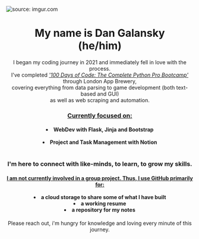 <img href="https://imgur.com/GorCOKi"><img src="https://i.imgur.com/GorCOKi.jpg" title="source: imgur.com"></img>
<h1 align="center">My name is Dan Galansky<br>
(he/him)
<br></h1> 
<p align="center">I began my coding journey in 2021 and immediately fell in love with the process.<br> 
I've completed <ins><em>'100 Days of Code: The Complete Python Pro Bootcamp'</em></ins> through London App Brewery,<br>
covering everything from data parsing to game development (both text-based and GUI)<br> as well as web scraping and automation.<br></p>
<h3 align="center"><ins>Currently focused on:</ins></h3>
<h4 align="center">
  <li>WebDev with Flask, Jinja and Bootstrap</li><br>
  <li>Project and Task Management with Notion</li><br>
<h3 align="center">I'm here to connect with like-minds, to learn, to grow my skills.</h3>
<h4 align="center"><ins>I am not currently involved in a group project. Thus, I use GitHub primarily for:</ins><br> 
  <br>
  <li>a cloud storage to share some of what I have built 
  <li>a working resume
  <li>a repository for my notes
</h4>
<p align="center">Please reach out, i'm hungry for knowledge and loving every minute of this journey.</p>

